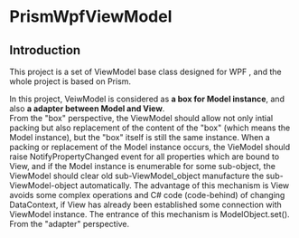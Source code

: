 # PrismWpfViewModel   

## Introduction  

This project is a set of ViewModel base class designed for WPF , and the whole project is based on Prism.    

In this project, VeiwModel is considered as __a box for Model instance__, and also __a adapter between Model and View__.   
From the "box" perspective, the ViewModel should allow not only intial packing but also replacement of the content of the "box" (which means the Model instance), but the "box" itself is still the same instance. 
When a packing or replacement of the Model instance occurs, the VieModel should raise NotifyPropertyChanged event for all properties which are bound to View,
and if the Model instance is enumerable for some sub-object, the ViewModel should clear old sub-ViewModel_object manufacture the sub-ViewModel-object automatically.
The advantage of this mechanism is View avoids some complex operations and C# code (code-behind) of changing DataContext, if View has already been established some connection with ViewModel instance.
The entrance of this mechanism is ModelObject.set().    
From the "adapter" perspective.